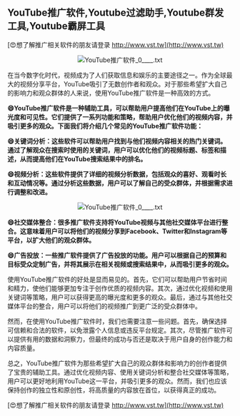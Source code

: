 ## **YouTube推广软件,Youtube过滤助手,Youtube群发工具,Youtube霸屏工具**

[😍想了解推广相关软件的朋友请登录 http://www.vst.tw](http://www.vst.tw)

 <center><img src="https://vst.tw/MP4/tuiguang/png/6.png" alt="YouTube推广软件_0____.txt"></center>

在当今数字化时代，视频成为了人们获取信息和娱乐的主要途径之一。作为全球最大的视频分享平台，YouTube吸引了无数创作者和观众。对于那些希望扩大自己的影响力和观众群体的人来说，使用YouTube推广软件是一种高效的方式。

**😄YouTube推广软件是一种辅助工具，可以帮助用户提高他们在YouTube上的曝光度和可见性。它们提供了一系列功能和策略，帮助用户优化他们的视频内容，并吸引更多的观众。下面我们将介绍几个常见的YouTube推广软件功能：**

**😄关键词分析：这些软件可以帮助用户找到与他们视频内容相关的热门关键词。通过了解观众在搜索时使用的关键词，用户可以优化他们的视频标题、标签和描述，从而提高他们在YouTube搜索结果中的排名。**

**😄视频分析：这些软件提供了详细的视频分析数据，包括观众的喜好、观看时长和互动情况等。通过分析这些数据，用户可以了解自己的受众群体，并根据需求进行调整和改进。**

 <center><img src="https://vst.tw/MP4/tuiguang/png/7.png" alt="YouTube推广软件_0____.txt"></center>

**😄社交媒体整合：很多推广软件支持将YouTube视频与其他社交媒体平台进行整合。这意味着用户可以将他们的视频分享到Facebook、Twitter和Instagram等平台，以扩大他们的观众群体。**

**😄广告投放：一些推广软件提供了广告投放的功能。用户可以根据自己的预算和目标受众定制广告，并将其展示在相关视频或搜索结果中，从而吸引更多的观众。**

使用YouTube推广软件的好处是显而易见的。首先，它们可以帮助用户节省时间和精力，使他们能够更加专注于创作优质的视频内容。其次，通过优化视频和使用关键词等策略，用户可以获得更高的曝光度和更多的观众。最后，通过与其他社交媒体平台的整合，用户可以将他们的视频推广到更广泛的受众群体中。

然而，在使用YouTube推广软件时，我们也需要注意一些问题。首先，确保选择可信赖和合法的软件，以免泄露个人信息或违反平台规定。其次，尽管推广软件可以提供有用的数据和洞察力，但最终的成功与否还是取决于用户自身的创作能力和内容质量。

总之，YouTube推广软件为那些希望扩大自己的观众群体和影响力的创作者提供了宝贵的辅助工具。通过优化视频内容、使用关键词分析和整合社交媒体等策略，用户可以更好地利用YouTube这一平台，并吸引更多的观众。然而，我们也应该保持创作的独立性和原创性，将高质量的内容放在首位，以获得真正的成功。

[😍想了解推广相关软件的朋友请登录 http://www.vst.tw](http://www.vst.tw)



